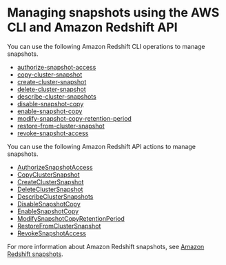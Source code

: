 # Managing snapshots using the AWS CLI and Amazon Redshift API<a name="manage-snapshots-api-cli"></a>

You can use the following Amazon Redshift CLI operations to manage snapshots\.
+ [authorize\-snapshot\-access](https://docs.aws.amazon.com/cli/latest/reference/redshift/authorize-snapshot-access.html)
+ [copy\-cluster\-snapshot](https://docs.aws.amazon.com/cli/latest/reference/redshift/copy-cluster-snapshot.html)
+ [create\-cluster\-snapshot](https://docs.aws.amazon.com/cli/latest/reference/redshift/create-cluster-snapshot.html)
+ [delete\-cluster\-snapshot](https://docs.aws.amazon.com/cli/latest/reference/redshift/delete-cluster-snapshot.html)
+ [describe\-cluster\-snapshots](https://docs.aws.amazon.com/cli/latest/reference/redshift/describe-cluster-snapshots.html)
+  [disable\-snapshot\-copy](https://docs.aws.amazon.com/cli/latest/reference/redshift/disable-snapshot-copy.html) 
+  [enable\-snapshot\-copy](https://docs.aws.amazon.com/cli/latest/reference/redshift/enable-snapshot-copy.html) 
+  [modify\-snapshot\-copy\-retention\-period](https://docs.aws.amazon.com/cli/latest/reference/redshift/modify-snapshot-copy-retention-period.html) 
+ [restore\-from\-cluster\-snapshot](https://docs.aws.amazon.com/cli/latest/reference/redshift/restore-from-cluster-snapshot.html)
+ [revoke\-snapshot\-access](https://docs.aws.amazon.com/cli/latest/reference/redshift/revoke-snapshot-access.html)

 You can use the following Amazon Redshift API actions to manage snapshots\.
+ [AuthorizeSnapshotAccess](https://docs.aws.amazon.com/redshift/latest/APIReference/API_AuthorizeSnapshotAccess.html)
+ [CopyClusterSnapshot](https://docs.aws.amazon.com/redshift/latest/APIReference/API_CopyClusterSnapshot.html)
+ [CreateClusterSnapshot](https://docs.aws.amazon.com/redshift/latest/APIReference/API_CreateClusterSnapshot.html)
+ [DeleteClusterSnapshot](https://docs.aws.amazon.com/redshift/latest/APIReference/API_DeleteClusterSnapshot.html)
+ [DescribeClusterSnapshots](https://docs.aws.amazon.com/redshift/latest/APIReference/API_DescribeClusterSnapshots.html)
+  [DisableSnapshotCopy](https://docs.aws.amazon.com/redshift/latest/APIReference/API_DisableSnapshotCopy.html) 
+  [EnableSnapshotCopy](https://docs.aws.amazon.com/redshift/latest/APIReference/API_EnableSnapshotCopy.html) 
+  [ModifySnapshotCopyRetentionPeriod](https://docs.aws.amazon.com/redshift/latest/APIReference/API_ModifySnapshotCopyRetentionPeriod.html) 
+ [RestoreFromClusterSnapshot](https://docs.aws.amazon.com/redshift/latest/APIReference/API_RestoreFromClusterSnapshot.html)
+ [RevokeSnapshotAccess](https://docs.aws.amazon.com/redshift/latest/APIReference/API_RevokeSnapshotAccess.html)

For more information about Amazon Redshift snapshots, see [Amazon Redshift snapshots](working-with-snapshots.md)\.